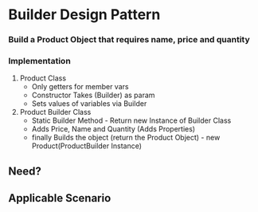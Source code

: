 # Builder Design Pattern

### Build a Product Object that requires name, price and quantity

### Implementation

1. Product Class
   * Only getters for member vars
   * Constructor Takes (Builder) as param
   * Sets values of variables via Builder
2. Product Builder Class
   * Static Builder Method - Return new Instance of Builder Class
   * Adds Price, Name and Quantity (Adds Properties)
   * finally Builds the object (return the Product Object) - new Product(ProductBuilder Instance)

## Need?


## Applicable Scenario
